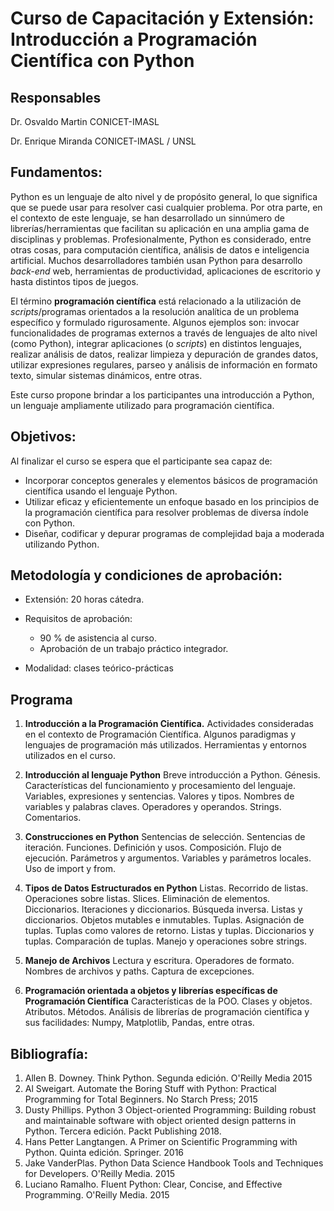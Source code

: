 # Curso de Capacitación y Extensión: Introducción a Programación Científica con Python


## Responsables 
Dr. Osvaldo Martin
CONICET-IMASL

Dr. Enrique Miranda
CONICET-IMASL / UNSL


## Fundamentos: 

Python es un lenguaje de alto nivel y de propósito general, lo que significa que se puede usar para resolver casi cualquier problema. Por otra parte, en el contexto de este lenguaje, se han desarrollado un sinnúmero de librerías/herramientas que facilitan su aplicación en una amplia gama de disciplinas y problemas.
Profesionalmente, Python es considerado, entre otras cosas, para computación científica, análisis de datos e inteligencia artificial. Muchos desarrolladores también usan Python para desarrollo _back-end_ web, herramientas de productividad, aplicaciones de escritorio y hasta distintos tipos de juegos. 

El término **programación científica** está relacionado a la utilización de _scripts_/programas orientados a la resolución analítica de un problema específico y formulado rigurosamente. Algunos ejemplos son: invocar funcionalidades de programas externos a través de lenguajes de alto nivel (como Python), integrar aplicaciones (o _scripts_) en distintos lenguajes, realizar análisis de datos, realizar limpieza y depuración de grandes datos, utilizar expresiones regulares, parseo y análisis de información en formato texto, simular sistemas dinámicos, entre otras.

Este curso propone brindar a los participantes una introducción a Python, un lenguaje ampliamente utilizado para programación científica.


## Objetivos:

Al finalizar el curso se espera que el participante sea capaz de:

- Incorporar conceptos generales y elementos básicos de programación científica usando el lenguaje Python.
- Utilizar eficaz y eficientemente un enfoque basado en los principios de la programación científica para resolver problemas de diversa índole con Python.
- Diseñar, codificar y depurar programas de complejidad baja a moderada utilizando Python.


## Metodología y condiciones de aprobación:

* Extensión: 20 horas cátedra.
* Requisitos de aprobación:
    * 90 % de asistencia al curso.
    * Aprobación de un trabajo práctico integrador.

* Modalidad: clases teórico-prácticas


## Programa

1. **Introducción a la Programación Científica.**
Actividades consideradas en el contexto de Programación Científica. Algunos paradigmas y lenguajes de programación más utilizados. Herramientas y entornos utilizados en el curso. 

2. **Introducción al lenguaje Python**
Breve introducción a Python. Génesis. Características del funcionamiento y procesamiento del lenguaje. Variables, expresiones y sentencias. Valores y tipos. Nombres de variables y palabras claves. Operadores y operandos. Strings. Comentarios.

3. **Construcciones en Python**
Sentencias de selección. Sentencias de iteración. Funciones. Definición y usos. Composición. Flujo de ejecución. Parámetros y argumentos. Variables y parámetros locales. Uso de import y from.

4. **Tipos de Datos Estructurados en Python**
Listas. Recorrido de listas. Operaciones sobre listas. Slices. Eliminación de elementos. Diccionarios. Iteraciones y diccionarios. Búsqueda inversa. Listas y diccionarios. Objetos mutables e inmutables. Tuplas. Asignación de tuplas. Tuplas como valores de retorno. Listas y tuplas. Diccionarios y tuplas. Comparación de tuplas. Manejo y operaciones sobre strings. 

5. **Manejo de Archivos**
Lectura y escritura. Operadores de formato. Nombres de archivos y paths. Captura de excepciones. 

6. **Programación orientada a objetos y librerías específicas de Programación Científica**
Características de la POO. Clases y objetos. Atributos. Métodos. Análisis de librerías de programación científica y sus facilidades: Numpy, Matplotlib, Pandas, entre otras.


## Bibliografía:
1. Allen B. Downey. Think Python. Segunda edición. O'Reilly Media 2015
2. Al Sweigart. Automate the Boring Stuff with Python: Practical Programming for Total Beginners. No Starch Press; 2015
3. Dusty Phillips. Python 3 Object-oriented Programming: Building robust and maintainable software with object oriented design patterns in Python. Tercera edición. Packt Publishing 2018.
4. Hans Petter Langtangen. A Primer on Scientific Programming with Python. Quinta edición. Springer. 2016
5. Jake VanderPlas. Python Data Science Handbook Tools and Techniques for Developers. O'Reilly Media. 2015
6. Luciano Ramalho. Fluent Python: Clear, Concise, and Effective Programming. O'Reilly Media. 2015


